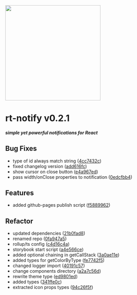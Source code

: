 <img width="300px" src="https://cdn1.iconfinder.com/data/icons/just-for-fun/64/__notification_messege_alarm-512.png" />

# rt-notify  v0.2.1


##### _simple yet powerful notifications for React_


## Bug Fixes
  - type of id always match string
  ([4cc7432c](https://github.com/glebcha/t-notify.git/commit/4cc7432c8eb77bf1647b89d0788c10807fc622d1))
  - fixed changelog version
  ([add616fc](https://github.com/glebcha/t-notify.git/commit/add616fce6a0f4422cdfca867b36d4c3bdea0cd1))
  - show cursor on close button
  ([e4a967ed](https://github.com/glebcha/t-notify.git/commit/e4a967eda0fb31649d95066f88d6c510069234c0))
  - pass width/onClose properties to notification
  ([0edcfbb4](https://github.com/glebcha/t-notify.git/commit/0edcfbb4ce85c1f45ed6f4624d33fdf62daba96d))




## Features
  - added github-pages publish script
  ([f5889962](https://github.com/glebcha/t-notify.git/commit/f5889962018616c67b1abfabb712987c341e3a3c))




## Refactor
  - updated dependencies
  ([21b0fad8](https://github.com/glebcha/t-notify.git/commit/21b0fad8cef0f5cceb2db8af1a428a44cad9b314))
  - renamed repo
  ([0fa947a5](https://github.com/glebcha/t-notify.git/commit/0fa947a55a438cfac611930fec634d27bc102ccf))
  - rollup/ts config
  ([c4d16c4a](https://github.com/glebcha/t-notify.git/commit/c4d16c4a4aa751b53b49f61e408a8c5dbdf7e920))
  - storybook start script
  ([a4e566ce](https://github.com/glebcha/t-notify.git/commit/a4e566cec5c4b95c68eac2f6e7bb114f6f67a5b8))
  - added optional chaining in getCallStack
  ([3a0ae11e](https://github.com/glebcha/t-notify.git/commit/3a0ae11e2047ce8130a818af16d38a591f6922ba))
  - added types for getColorByType
  ([fe7742f5](https://github.com/glebcha/t-notify.git/commit/fe7742f5564cd197a468216a883b66102685d08b))
  - changed logger import
  ([40191c57](https://github.com/glebcha/t-notify.git/commit/40191c5781f857f9c1ca3c08ee0a9c90a1cef08c))
  - change components directory
  ([a2a7c56d](https://github.com/glebcha/t-notify.git/commit/a2a7c56d71733d5e5f66c460166190fe754c1aa6))
  - rewrite theme type
  ([ed9801ed](https://github.com/glebcha/t-notify.git/commit/ed9801edaeea17870920c1aee4640a93a9879483))
  - added types
  ([341ffe0c](https://github.com/glebcha/t-notify.git/commit/341ffe0c4391676dc01786eff5f5236393df011b))
  - extracted icon props types
  ([94c26f5f](https://github.com/glebcha/t-notify.git/commit/94c26f5f55c94df5b601ae63626bee2dccd09add))




